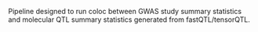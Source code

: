 Pipeline designed to run coloc between GWAS study summary statistics and molecular QTL summary statistics generated from fastQTL/tensorQTL.
